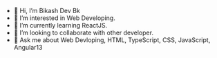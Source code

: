- 👋 Hi, I’m Bikash Dev Bk
- 👀 I’m interested in Web Developing.
- 🌱 I’m currently learning ReactJS.
- 💞️ I’m looking to collaborate with other developer.
- 💬 Ask me about Web Devloping, HTML, TypeScript, CSS, JavaScript, Angular13

<!---
Bikash-Dev-Bk/Bikash-Dev-Bk is a ✨ special ✨ repository because its `README.md` (this file) appears on your GitHub profile.
You can click the Preview link to take a look at your changes.
--->
